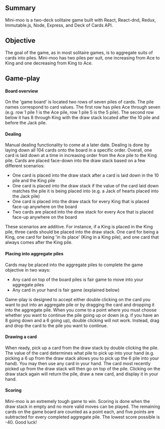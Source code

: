 <h2>Summary</h2>

Mini-moo is a two-deck solitaire game built with React, React-dnd, Redux, Immutable.js, Node, Express, and Deck of Cards API.

<h2>Objective</h2>

The goal of the game, as in most solitaire games, is to aggregate suits of cards into piles. Mini-moo has two piles per suit, one increasing from Ace to King and one decreasing from King to Ace.

<h2>Game-play</h2>

<h4>Board overview</h4>

On the 'game board' is located two rows of seven piles of cards. The pile names correspond to card values. The first row has piles Ace through seven (e.g. row 1 pile 1 is the Ace pile, row 1 pile 5 is the 5 pile). The second row below it has 8 through King with the draw stack located after the 10 pile and before the Jack pile.

<h4>Dealing</h4>

Manual dealing functionality to come at a later date. Dealing is done by laying down all 104 cards onto the board in a specific order. Overall, one card is laid down at a time in increasing order from the Ace pile to the King pile. Cards are placed face-down into the draw stack based on a few different scenarios:

- One card is placed into the draw stack after a card is laid down in the 10 pile and the King pile
- One card is placed into the draw stack if the value of the card laid down matches the pile it is being placed into (e.g. a Jack of hearts placed into the Jack pile)
- One card is placed into the draw stack for every King that is placed face-up anywhere on the board
- Two cards are placed into the draw stack for every Ace that is placed face-up anywhere on the board

These scenarios are additive. For instance, if a King is placed in the King pile, three cards should be placed into the draw stack. One card for being a King, one card for being 'in its place' (King in a King pile), and one card that always comes after the King pile.

<h4>Placing into aggregate piles</h4>

Cards may be placed into the aggregate piles to complete the game objective in two ways:

- Any card on top of the board piles is fair game to move into your aggregate piles
- Any card in your hand is fair game (explained below)

Game-play is designed to accept either double clicking on the card you want to put into an aggregate pile or by dragging the card and dropping it into the aggregate pile. When you come to a point where you must choose whether you want to continue the pile going up or down (e.g. if you have an 8 going down and a 6 going up), double clicking will not work. Instead, drag and drop the card to the pile you want to continue.

<h4>Drawing a card</h4>

When ready, pick up a card from the draw stack by double clicking the pile. The value of the card determines what pile to pick up into your hand (e.g. picking a 6 up from the draw stack allows you to pick up the 6 pile into your hand). You may then use any card in your hand. The card most recently picked up from the draw stack will then go on top of the pile. Clicking on the draw stack again will return the pile, draw a new card, and display it in your hand.

<h4>Scoring</h4>

Mini-moo is an extremely tough game to win. Scoring is done when the draw stack in empty and no more valid moves can be played. The remaining cards on the game board are counted as a point each, and five points are subtracted for every completed aggregate pile. The lowest score possible is -40. Good luck!
